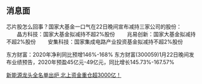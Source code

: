 
## 消息面　


芯片股怎么回事？国家大基金一口气在22日晚间宣布减持三家公司的股份：
　　晶方科技：国家大基金拟减持不超2%股份
　　兆易创新：国家大基金拟减持不超2%股份
　　安集科技：国家集成电路产业投资基金拟减持不超2%股份


东方财富：2020年净利同比预增146%-168% 东方财富(300059)1月22日晚间发布业绩预告，2020年预盈45亿元-49亿元，同比增长145.73%-167.57%

 


[新能源龙头全名单出炉 北上资金重仓超3000亿！](http://finance.eastmoney.com/a/202101221786365819.html)




